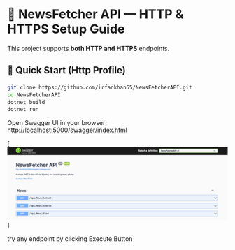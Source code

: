 # 🚀  NewsFetcher API — HTTP & HTTPS Setup Guide

This project supports **both HTTP and HTTPS** endpoints.

## 🧭 Quick Start (Http Profile)

```bash
git clone https://github.com/irfankhan55/NewsFetcherAPI.git
cd NewsFetcherAPI
dotnet build
dotnet run
```

Open Swagger UI in your browser: [http://localhost:5000/swagger/index.html](http://localhost:5000/swagger/index.html)

[![Swagger UI](docs/images/SwaggerUI.png)]

try any endpoint by clicking Execute Button